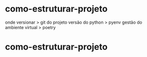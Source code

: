 # como-estruturar-projeto
onde versionar
    > git do projeto
versão do python
    > pyenv
gestão do ambiente virtual
    > poetry
# como-estruturar-projeto
